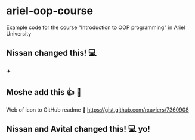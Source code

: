 # ariel-oop-course
Example code for the course "Introduction to OOP programming" in Ariel University
## Nissan changed this! :computer:
:airplane:


## Moshe add this :+1: :clap:

Web of icon to GitHub readme :floppy_disk: https://gist.github.com/rxaviers/7360908

## Nissan and Avital changed this! :computer: yo!
